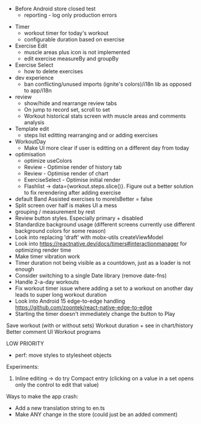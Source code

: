 - Before Android store closed test
  - reporting - log only production errors

* Timer
  - workout timer for today's workout
  - configurable duration based on exercise
* Exercise Edit
  - muscle areas plus icon is not implemented
  - edit exercise measureBy and groupBy
* Exercise Select
  - how to delete exercises
* dev experience
  - ban conflicting/unused imports (ignite's colors)/i18n lib as opposed to app/i18n
* review
  - show/hide and rearrange review tabs
  - On jump to record set, scroll to set
  - Workout historical stats screen with muscle areas and comments analysis
* Template edit
  - steps list editting rearranging and or adding exercises
* WorkoutDay
  - Make UI more clear if user is editting on a different day from today
* optimisation
  - optimize useColors
  - Review - Optimise render of history tab
  - Review - Optimise render of chart
  - ExerciseSelect - Optimise initial render
  - Flashlist -> data={workout.steps.slice()}. Figure out a better solution to fix rerendering after adding exercise
* default Band Assisted exercises to moreIsBetter = false
* Split screen over half is makes UI a mess
* grouping / measurement by rest
* Review button styles. Especially primary + disabled
* Standardize background usage (different screens currently use different background colors for some reason)
* Look into replacing 'draft' with mobx-utils createViewModel
* Look into https://reactnative.dev/docs/timers#interactionmanager for optimizing render time
* Make timer vibration work
* Timer duration not being visible as a countdown, just as a loader is not enough
* Consider switching to a single Date library (remove date-fns)
* Handle 2-a-day workouts
* Fix workout timer issue where adding a set to a workout on another day leads to super long workout duration
* Look into Android 15 edge-to-edge handling https://github.com/zoontek/react-native-edge-to-edge
* Starting the timer doesn't immediately change the button to Play

Save workout (with or without sets)
Workout duration + see in chart/history
Better comment UI
Workout programs

LOW PRIORITY

- perf: move styles to stylesheet objects

Experiments:

1. Inline editing -> do try
   Compact entry (clicking on a value in a set opens only the control to edit that value)

Ways to make the app crash:

- Add a new translation string to en.ts
- Make ANY change in the store (could just be an added comment)
